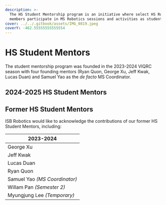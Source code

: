 ```yaml
---
description: >-
  The HS Student Mentorship program is an initiative where select HS Robotics
  members participate in MS Robotics sessions and activities as student mentors.
cover: ../../.gitbook/assets/IMG_0819.jpeg
coverY: -462.55555555555554
---
```


# HS Student Mentors

The student mentorship program was founded in the 2023-2024 VIQRC season with four founding mentors (Ryan Quon, George Xu, Jeff Kwak, Lucas Duan) and Samuel Yao as the _de facto_ MS Coordinator.&#x20;

## 2024-2025 HS Student Mentors



## Former HS Student Mentors

ISB Robotics would like to acknowledge the contributions of our former HS Student Mentors, including:

| 2023-2024                     |
| ----------------------------- |
| George Xu                     |
| Jeff Kwak                     |
| Lucas Duan                    |
| Ryan Quon                     |
| Samuel Yao _(MS Coordinator)_ |
| Willam Pan _(Semester 2)_     |
| Myungjung Lee _(Temporary)_   |

